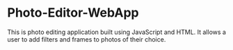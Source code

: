 # Photo-Editor-WebApp
This is photo editing application built using JavaScript and HTML. It allows a user to add filters and frames to photos of their choice.
